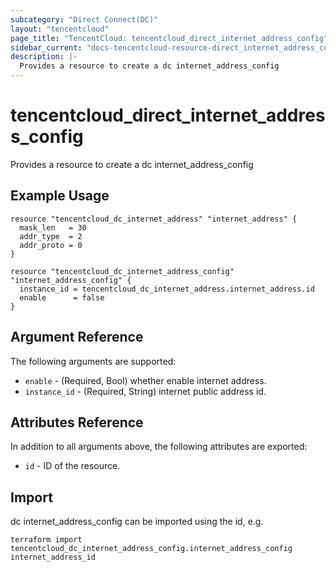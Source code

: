 ```yaml
---
subcategory: "Direct Connect(DC)"
layout: "tencentcloud"
page_title: "TencentCloud: tencentcloud_direct_internet_address_config"
sidebar_current: "docs-tencentcloud-resource-direct_internet_address_config"
description: |-
  Provides a resource to create a dc internet_address_config
---
```


# tencentcloud_direct_internet_address_config

Provides a resource to create a dc internet_address_config

## Example Usage

```hcl
resource "tencentcloud_dc_internet_address" "internet_address" {
  mask_len   = 30
  addr_type  = 2
  addr_proto = 0
}

resource "tencentcloud_dc_internet_address_config" "internet_address_config" {
  instance_id = tencentcloud_dc_internet_address.internet_address.id
  enable      = false
}
```

## Argument Reference

The following arguments are supported:

* `enable` - (Required, Bool) whether enable internet address.
* `instance_id` - (Required, String) internet public address id.

## Attributes Reference

In addition to all arguments above, the following attributes are exported:

* `id` - ID of the resource.



## Import

dc internet_address_config can be imported using the id, e.g.

```
terraform import tencentcloud_dc_internet_address_config.internet_address_config internet_address_id
```

